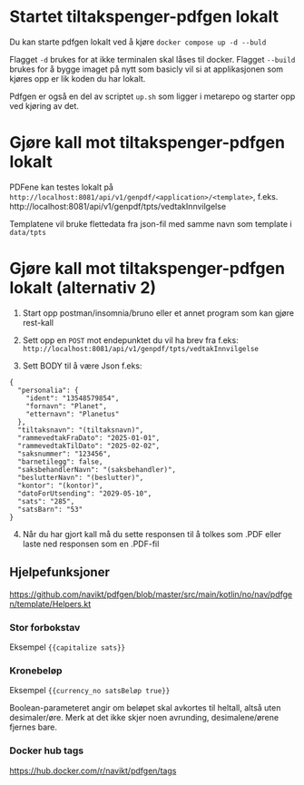 # Startet tiltakspenger-pdfgen lokalt
Du kan starte pdfgen lokalt ved å kjøre `docker compose up -d --buld`

Flagget `-d` brukes for at ikke terminalen skal låses til docker.
Flagget `--build` brukes for å bygge imaget på nytt som basicly vil si at applikasjonen som kjøres opp er lik koden du har lokalt.

Pdfgen er også en del av scriptet `up.sh` som ligger i metarepo og starter opp ved kjøring av det.


# Gjøre kall mot tiltakspenger-pdfgen lokalt
PDFene kan testes lokalt på `http://localhost:8081/api/v1/genpdf/<application>/<template>`, f.eks.
http://localhost:8081/api/v1/genpdf/tpts/vedtakInnvilgelse

Templatene vil bruke flettedata fra json-fil med samme navn som template i `data/tpts`


# Gjøre kall mot tiltakspenger-pdfgen lokalt (alternativ 2) 
1. Start opp postman/insomnia/bruno eller et annet program som kan gjøre rest-kall

2. Sett opp en `POST` mot endepunktet du vil ha brev fra f.eks: `http://localhost:8081/api/v1/genpdf/tpts/vedtakInnvilgelse`
3. Sett BODY til å være Json
f.eks:
```
{
  "personalia": {
    "ident": "13548579854",
    "fornavn": "Planet",
    "etternavn": "Planetus"
  },
  "tiltaksnavn": "(tiltaksnavn)",
  "rammevedtakFraDato": "2025-01-01",
  "rammevedtakTilDato": "2025-02-02",
  "saksnummer": "123456",
  "barnetilegg": false,
  "saksbehandlerNavn": "(saksbehandler)",
  "beslutterNavn": "(beslutter)",
  "kontor": "(kontor)",
  "datoForUtsending": "2029-05-10",
  "sats": "285",
  "satsBarn": "53"
}
```

4. Når du har gjort kall må du sette responsen til å tolkes som .PDF eller laste ned responsen som en .PDF-fil


## Hjelpefunksjoner

https://github.com/navikt/pdfgen/blob/master/src/main/kotlin/no/nav/pdfgen/template/Helpers.kt

### Stor forbokstav

Eksempel `{{capitalize sats}}`

### Kronebeløp

Eksempel `{{currency_no satsBeløp true}}`

Boolean-parameteret angir om beløpet skal avkortes til heltall, altså uten desimaler/øre. Merk at det ikke skjer noen avrunding,
desimalene/ørene fjernes bare.

### Docker hub tags
https://hub.docker.com/r/navikt/pdfgen/tags
